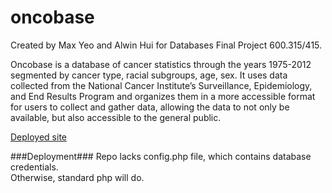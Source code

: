 # oncobase

Created by Max Yeo and Alwin Hui for Databases Final Project 600.315/415.

Oncobase is a database of cancer statistics through the years 1975-2012 segmented by cancer type, racial subgroups, age, sex. It uses data collected from the National Cancer Institute’s Surveillance, Epidemiology, and End Results Program and organizes them in a more accessible format for users to collect and gather data, allowing the data to not only be available, but also accessible to the general public.

[Deployed site](http://akpsi.johnshopkins.edu/oncobase/)

###Deployment###
Repo lacks config.php file, which contains database credentials.  
Otherwise, standard php will do.  

